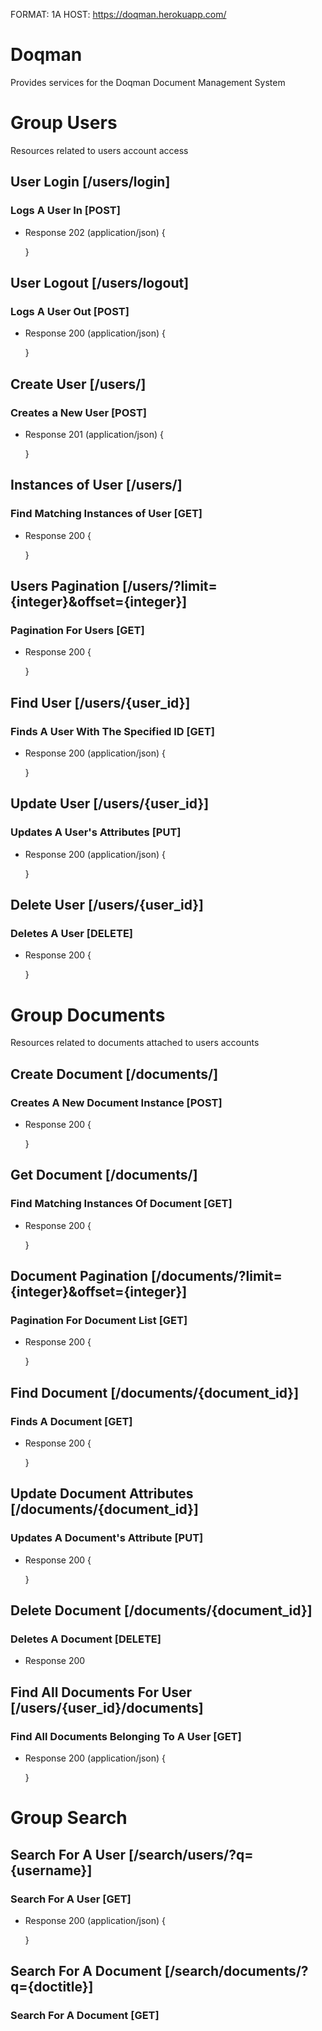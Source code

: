 FORMAT: 1A
HOST: https://doqman.herokuapp.com/

# Doqman
Provides services for the Doqman Document Management System

# Group Users
Resources related to users account access

## User Login [/users/login]

### Logs A User In [POST]

+ Response 202 (application/json)
    {

    }

## User Logout [/users/logout]

### Logs A User Out [POST]

+ Response 200 (application/json)
    {

    }

## Create User [/users/]

### Creates a New User [POST]

+ Response 201 (application/json)
    {

    }

## Instances of User [/users/]

### Find Matching Instances of User [GET]

+ Response 200 
    {

    }

## Users Pagination [/users/?limit={integer}&offset={integer}]

### Pagination For Users [GET]

+ Response 200
    {

    }

## Find User [/users/{user_id}]

### Finds A User With The Specified ID [GET]

+ Response 200 (application/json)
    {

    }

## Update User [/users/{user_id}]

### Updates A User's Attributes [PUT]

+ Response 200 (application/json)
    {

    }

## Delete User [/users/{user_id}]

### Deletes A User [DELETE]

+ Response 200 
    {

    }

# Group Documents
Resources related to documents attached to users accounts

## Create Document [/documents/]

### Creates A New Document Instance [POST]

+ Response 200 
    {

    }

## Get Document [/documents/]

### Find Matching Instances Of Document [GET]

+ Response 200 
    {

    }

## Document Pagination [/documents/?limit={integer}&offset={integer}]

### Pagination For Document List [GET]

+ Response 200 
    {

    }

## Find Document [/documents/{document_id}]

### Finds A Document [GET]

+ Response 200
    {

    }

## Update Document Attributes [/documents/{document_id}]

### Updates A Document's Attribute [PUT]

+ Response 200 
    {

    }

## Delete Document [/documents/{document_id}]

### Deletes A Document [DELETE]

+ Response 200

## Find All Documents For User [/users/{user_id}/documents]

### Find All Documents Belonging To A User [GET]

+ Response 200 (application/json)
    {

    }

# Group Search

## Search For A User [/search/users/?q={username}]

### Search For A User [GET]

+ Response 200 (application/json)
    {

    }

## Search For A Document [/search/documents/?q={doctitle}]

### Search For A Document [GET]





